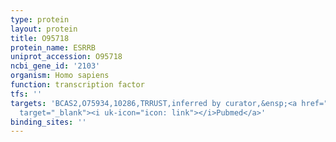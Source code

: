 ```yaml
---
type: protein
layout: protein
title: O95718
protein_name: ESRRB
uniprot_accession: O95718
ncbi_gene_id: '2103'
organism: Homo sapiens
function: transcription factor
tfs: ''
targets: 'BCAS2,O75934,10286,TRRUST,inferred by curator,&ensp;<a href="https://www.ncbi.nlm.nih.gov/pubmed/?term=24667650%5Buid%5D"
  target="_blank"><i uk-icon="icon: link"></i>Pubmed</a>'
binding_sites: ''
---
```

